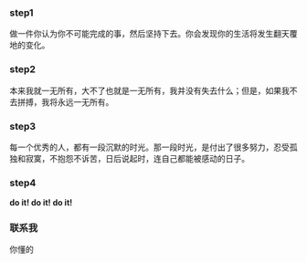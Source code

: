 ### step1
  做一件你认为你不可能完成的事，然后坚持下去。你会发现你的生活将发生翻天覆地的变化。

### step2
本来我就一无所有，大不了也就是一无所有，我并没有失去什么；但是，如果我不去拼搏，我将永远一无所有。

### step3
每一个优秀的人，都有一段沉默的时光。那一段时光，是付出了很多努力，忍受孤独和寂寞，不抱怨不诉苦，日后说起时，连自己都能被感动的日子。


### step4
**do it! do it! do it!**

### 联系我
你懂的
